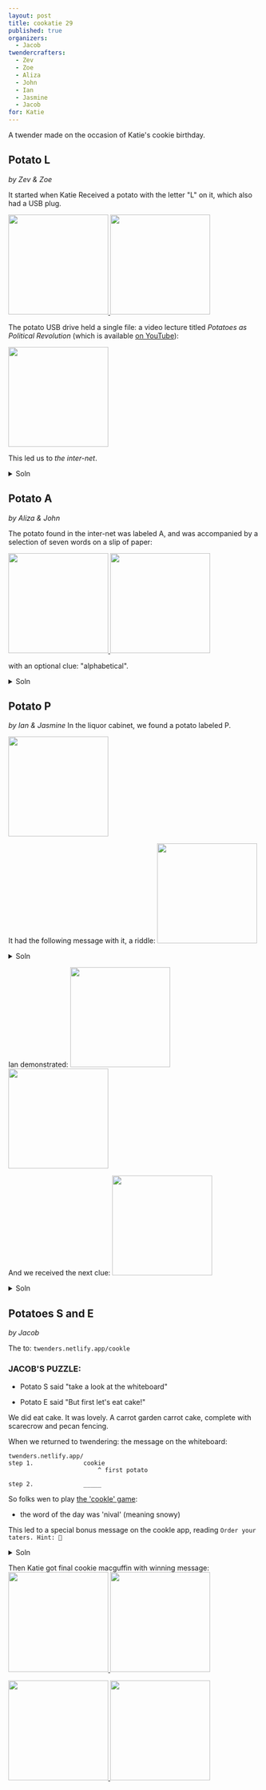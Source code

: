 ```yaml
---
layout: post
title: cookatie 29
published: true 
organizers: 
  - Jacob
twendercrafters:
  - Zev
  - Zoe
  - Aliza 
  - John 
  - Ian
  - Jasmine
  - Jacob 
for: Katie
---
```


A twender made on the occasion of Katie's cookie birthday.

## Potato L
_by Zev & Zoe_

It started when Katie Received a potato with the letter "L" on it, which also had a USB plug.

<a href="images/potatoL1.jpeg">
  <img src="images/potatoL1.jpeg" width="200"/>
</a>
<a href="images/potatoL2.jpeg">
  <img src="images/potatoL2.jpeg" width="200"/>
</a>


The potato USB drive held a single file: a video lecture titled _Potatoes as Political Revolution_ (which is available [on YouTube](https://youtu.be/J_NhQtkGyh4)):

<a href="images/potatoL3.jpeg">
  <img src="images/potatoL3.jpeg" width="200"/>
</a>

This led us to _the inter-net_.

<details><summary>Soln</summary>
  <a href="images/potatoLsoln.jpeg">
    <img src="images/potatoLsoln.jpeg" width="200"/>
  </a>
</details>

## Potato A
_by Aliza & John_

The potato found in the inter-net was labeled A, and was accompanied by a selection of seven words on a slip of paper:

<a href="images/potatoA1.jpeg">
  <img src="images/potatoA1.jpeg" width="200"/>
</a>
<a href="images/potatoA2.jpeg">
  <img src="images/potatoA2.jpeg" width="200"/>
</a>

with an optional clue: "alphabetical".

<details><summary>Soln</summary>
  <a href="images/potatoAsoln.jpeg">
    <img src="images/potatoAsoln.jpeg" width="200"/>
  </a>
</details>

## Potato P
_by Ian & Jasmine_
In the liquor cabinet, we found a potato labeled P.  

<a href="images/potatoP0.jpeg">
  <img src="images/potatoP0.jpeg" width="200"/>
</a>

It had the following message with it, a riddle:
<a href="images/potatoP1.jpeg">
  <img src="images/potatoP1.jpeg" width="200"/>
</a>

<details><summary>Soln</summary>
The solution to that little riddle was to ask Ian to demonstrate a 3-card Monty.
</details>

Ian demonstrated:
<a href="images/potatoP2.jpeg">
  <img src="images/potatoP2.jpeg" width="200"/>
</a>
<a href="images/potatoP3.jpeg">
  <img src="images/potatoP3.jpeg" width="200"/>
</a>

And we received the next clue:
<a href="images/potatoPsoln.jpeg">
  <img src="images/potatoPsoln.jpeg" width="200"/>
</a>

<details><summary>Soln</summary>
The solution to this rhyme was "twinkie". So we went to find the twinkie by the bookshelf.
</details>

## Potatoes S and E
_by Jacob_

The 
to: `twenders.netlify.app/cookle`

### JACOB'S PUZZLE:

- Potato S said "take a look at the whiteboard"

- Potato E said "But first let's eat cake!"

We did eat cake. It was lovely.  A carrot garden carrot cake, complete with scarecrow and pecan fencing.

When we returned to twendering: the message on the whiteboard:

```
twenders.netlify.app/
step 1.              cookie
                         ^ first potato

step 2.              _____
```

So folks wen to play [the 'cookle' game](twenders.netlify.app/cookle): 

  - the word of the day was 'nival' (meaning snowy)

This led to a special bonus message on the cookle app, reading `Order your taters. Hint: 🌹`

<details><summary>Soln</summary>
The solution is to reorder `LAPSE` to `SEPAL`.

that leads to `twenders.netlify.app/sepal`, which tells you to get a cookie from on top of the fridge
</details>


Then Katie got final cookie macguffin with winning message:
<a href="images/finalcookie.jpeg">
  <img src="images/finalcookie.jpeg" width="200"/>
</a>
<a href="images/finalcookie2.jpeg">
  <img src="images/finalcookie2.jpeg" width="200"/>
</a>

<a href="images/finalcookiesoln.jpeg">
  <img src="images/finalcookiesoln.jpeg" width="200"/>
</a>
<a href="images/finalcookiesoln2.jpeg">
  <img src="images/finalcookiesoln2.jpeg" width="200"/>
</a>
